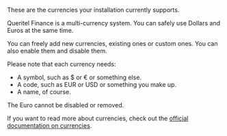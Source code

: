 These are the currencies your installation currently supports.

Queritel Finance is a multi-currency system. You can safely use Dollars and Euros at the same time.

You can freely add new currencies, existing ones or custom ones. You can also enable them and disable them.

Please note that each currency needs:

- A symbol, such as $ or € or something else.
- A code, such as EUR or USD or something you make up.
- A name, of course.

The Euro cannot be disabled or removed.

If you want to read more about currencies, check out the [official documentation on currencies](https://drive.google.com/open?id=1wsWAG-2OADe0uL1fmLqQLvIaKAUJDEAm).
